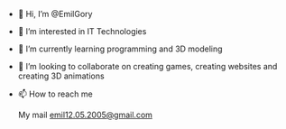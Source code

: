 - 👋 Hi, I’m @EmilGory
- 👀 I’m interested in IT Technologies
- 🌱 I’m currently learning programming and 3D modeling 
- 💞️ I’m looking to collaborate on creating games, creating websites and creating 3D animations
- 📫 How to reach me

    My mail emil12.05.2005@gmail.com

<!---
EmilGoryachih/EmilGoryachih is a ✨ special ✨ repository because its `README.md` (this file) appears on your GitHub profile.
You can click the Preview link to take a look at your changes.
--->
